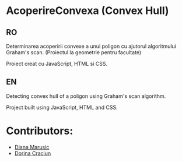 # AcoperireConvexa (Convex Hull)
## RO
Determinarea acoperirii convexe a unui poligon cu ajutorul algoritmului Graham's scan. (Proiectul la geometrie pentru facultate)

Proiect creat cu JavaScript, HTML si CSS.

## EN
Detecting convex hull of a poligon using Graham's scan algorithm.

Project built using JavaScript, HTML and CSS.

# Contributors:
- [Diana Marusic](https://github.com/mdiannna)
- [Dorina Craciun](https://github.com/dorinacraciun)
